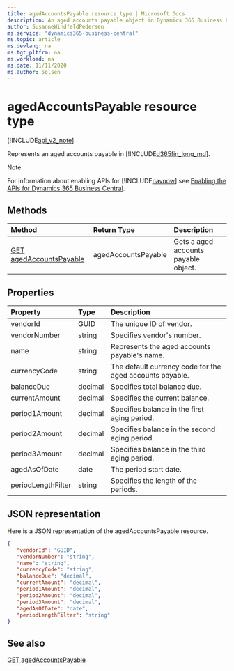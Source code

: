 ```yaml
---
title: agedAccountsPayable resource type | Microsoft Docs
description: An aged accounts payable object in Dynamics 365 Business Central.
author: SusanneWindfeldPedersen
ms.service: "dynamics365-business-central"
ms.topic: article
ms.devlang: na
ms.tgt_pltfrm: na
ms.workload: na
ms.date: 11/11/2020
ms.author: solsen
---
```


# agedAccountsPayable resource type

[!INCLUDE[api_v2_note](../../includes/api_v2_note.md)]

Represents an aged accounts payable in [!INCLUDE[d365fin_long_md](../../includes/d365fin_long_md.md)].

> [!NOTE]  
> For information about enabling APIs for [!INCLUDE[navnow](../../includes/navnow_md.md)] see [Enabling the APIs for Dynamics 365 Business Central](../enabling-apis-for-dynamics-nav.md).

## Methods
| Method | Return Type|Description |
|:--------------------|:-----------|:-------------------------|
|[GET agedAccountsPayable](../api/dynamics_agedAccountsPayable_Get.md)|agedAccountsPayable|Gets a aged accounts payable object.|






## Properties

| Property           | Type   |Description     |
|:-------------------|:-------|:---------------|
|vendorId|GUID|The unique ID of vendor.|
|vendorNumber|string|Specifies vendor's number.|
|name|string|Represents the aged accounts payable's name.|
|currencyCode|string|The default currency code for the aged accounts payable.|
|balanceDue|decimal|Specifies total balance due.|
|currentAmount|decimal|Specifies the current balance.|
|period1Amount|decimal|Specifies balance in the first aging period.|
|period2Amount|decimal|Specifies balance in the second aging period.|
|period3Amount|decimal|Specifies balance in the third aging period.|
|agedAsOfDate|date|The period start date.|
|periodLengthFilter|string|Specifies the length of the periods.|


## JSON representation

Here is a JSON representation of the agedAccountsPayable resource.


```json
{
   "vendorId": "GUID",
   "vendorNumber": "string",
   "name": "string",
   "currencyCode": "string",
   "balanceDue": "decimal",
   "currentAmount": "decimal",
   "period1Amount": "decimal",
   "period2Amount": "decimal",
   "period3Amount": "decimal",
   "agedAsOfDate": "date",
   "periodLengthFilter": "string"
}
```
## See also

[GET agedAccountsPayable](../api/dynamics_agedAccountsPayable_Get.md)   

